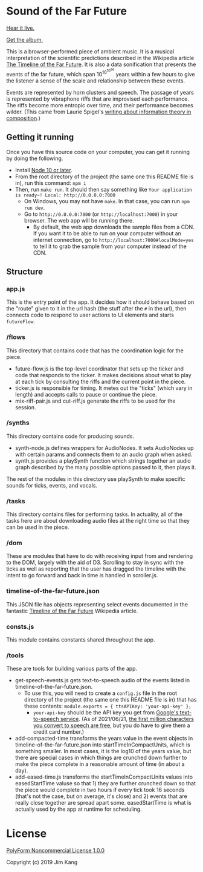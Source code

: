 # Sound of the Far Future

[Hear it live.](https://jimkang.com/sound-of-the-far-future/)

[Get the album.](https://jimkang.bandcamp.com/album/the-sound-of-the-far-future)

This is a browser-performed piece of ambient music. It is a musical interpretation of the scientific predictions described in the Wikipedia article [The Timeline of the Far Future](https://en.wikipedia.org/wiki/Timeline_of_the_far_future). It is also a data sonification that presents the events of the far future, which span 10<sup>10<sup>10<sup>56</sup></sup></sup> years within a few hours to give the listener a sense of the scale and relationship between these events.

Events are represented by horn clusters and speech. The passage of years is represented by vibraphone riffs that are improvised each performance. The riffs become more entropic over time, and their performance becomes wilder. (This came from Laurie Spigel's [writing about information theory in composition](http://retiary.org/ls/writings/info_theory_music.html).)

## Getting it running

Once you have this source code on your computer, you can get it running by doing the following.

- Install [Node 10 or later](https://nodejs.org/).
- From the root directory of the project (the same one this README file is in), run this command: `npm i`
- Then, run `make run`. It should then say something like `Your application is ready~! Local: http://0.0.0.0:7000`
  - On Windows, you may not have `make`. In that case, you can run `npm run dev`.
  - Go to `http://0.0.0.0:7000` (or `http://localhost:7000`) in your browser. The web app will be running there.
    - By default, the web app downloads the sample files from a CDN. If you want it to be able to run on your computer without an internet connection, go to `http://localhost:7000#localMode=yes` to tell it to grab the sample from your computer instead of the CDN.

## Structure

### app.js

This is the entry point of the app. It decides how it should behave based on the "route" given to it in the url hash (the stuff after the `#` in the url), then connects code to respond to user actions to UI elements and starts `futureFlow`.

### /flows

This directory that contains code that has the coordination logic for the piece.

- future-flow.js is the top-level coordinator that sets up the ticker and code that responds to the ticker. It makes decisions about what to play at each tick by consulting the riffs and the current point in the piece.
- ticker.js is responsible for timing. It metes out the "ticks" (which vary in length) and accepts calls to pause or continue the piece.
- mix-riff-pair.js and cut-riff.js generate the riffs to be used for the session.

### /synths

This directory contains code for producing sounds.

- synth-node.js defines wrappers for AudioNodes. It sets AudioNodes up with certain params and connects them to an audio graph when asked.
- synth.js provides a playSynth function which strings together an audio graph described by the many possible options passed to it, then plays it.

The rest of the modules in this directory use playSynth to make specific sounds for ticks, events, and vocals.

### /tasks

This directory contains files for performing tasks. In actuality, all of the tasks here are about downloading audio files at the right time so that they can be used in the piece.

### /dom

These are modules that have to do with receiving input from and rendering to the DOM, largely with the aid of D3. Scrolling to stay in sync with the ticks as well as reporting that the user has dragged the timeline with the intent to go forward and back in time is handled in scroller.js.

### timeline-of-the-far-future.json

This JSON file has objects representing select events documented in the fantastic [Timeline of the Far Future](https://en.wikipedia.org/wiki/Timeline_of_the_far_future) Wikipedia article.

### consts.js

This module contains constants shared throughout the app.

### /tools

These are tools for building various parts of the app.

- get-speech-events.js gets text-to-speech audio of the events listed in timeline-of-the-far-future.json.
  - To use this, you will need to create a `config.js` file in the root directory of the project (the same one this README file is in) that has these contents: `module.exports = { ttsAPIKey: 'your-api-key' };`
    - `your-api-key` should be the API key you get from [Google's text-to-speech service](https://cloud.google.com/text-to-speech/). (As of 2021/06/21, [the first million characters you convert to speech are free](https://cloud.google.com/text-to-speech/pricing), but you do have to give them a credit card number.)
- add-compacted-time transforms the years value in the event objects in timeline-of-the-far-future.json into startTimeInCompactUnits, which is something smaller. In most cases, it is the log10 of the years value, but there are special cases in which things are crunched down further to make the piece complete in a reasonable amount of time (in about a day).
- add-eased-time.js transforms the startTimeInCompactUnits values into easedStartTime valuse so that 1) they are further crunched down so that the piece would complete in two hours if every tick took 16 seconds (that's not the case, but on average, it's close) and 2) events that are really close together are spread apart some. easedStartTime is what is actually used by the app at runtime for scheduling.

# License

[PolyForm Noncommercial License 1.0.0](license.txt)

Copyright (c) 2019 Jim Kang
